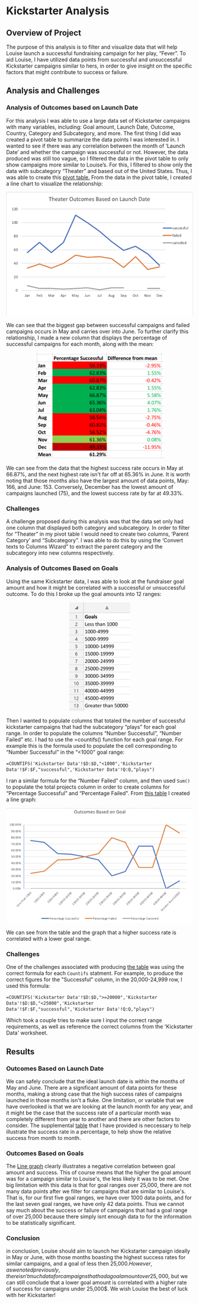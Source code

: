 # Kickstarter Analysis

## Overview of Project 
The purpose of this analysis is to filter and visualize data that will help Louise launch a successful fundraising campaign for her play, “Fever”. To aid Louise, I have utilized data points from successful and unsuccessful Kickstarter campaigns similar to hers, in order to give insight on the specific factors that might contribute to success or failure. 

## Analysis and Challenges

### Analysis of Outcomes based on Launch Date
For this analysis I was able to use a large data set of Kickstarter campaigns with many variables, including: Goal amount, Launch Date, Outcome, Country, Category and Subcategory, and more. The first thing I did was created a pivot table to summarize the data points I was interested in. I wanted to see if there was any correlation between the month of ‘Launch Date’ and whether the campaign was successful or not. However, the data produced was still too vague, so I filtered the data in the pivot table to only show campaigns more similar to Louise’s. For this, I filtered to show only the data with subcategory “Theater” and based out of the United States. Thus, I was able to create this [pivot table.](https://github.com/sd2wiebe/Kickstarter-Analysis-1/blob/main/Pivot%20Table.png)
From the data in the pivot table, I created a line chart to visualize the relationship: 

<p align="center"

![alttext](https://github.com/sd2wiebe/Kickstarter-Analysis-1/blob/main/Theater_Outcomes_vs_Launch.png)

</p>
We can see that the biggest gap between successful campaigns and failed campaigns occurs in May and carries over into June. To further clarify this relationship, I made a new column that displays the percentage of successful campaigns for each month, along with the mean:

<p align="center"

![alttext](https://github.com/sd2wiebe/Kickstarter-Analysis-1/blob/main/Launch%20Success%20percentages.png)

</p>
We can see from the data that the highest success rate occurs in May at 66.87%, and the next highest rate isn't far off at 65.36% in June. It is worth noting that those months also have the largest amount of data points, May: 166, and June: 153. Conversely, December has the lowest amount of campaigns launched (75), and the lowest success rate by far at 49.33%. 

### Challenges

A challenge proposed during this analysis was that the data set only had one column that displayed both category and subcategory. In order to filter for “Theater” in my pivot table I would need to create two columns, ‘Parent Category’ and “Subcategory”. I was able to do this by using the ‘Convert texts to Columns Wizard” to extract the parent category and the subcategory into new columns respectively. 

### Analysis of Outcomes Based on Goals

Using the same Kickstarter data, I was able to look at the fundraiser goal amount and how it might be correlated with a successful or unsuccessful outcome. To do this I broke up the goal amounts into 12 ranges:
<p align="center"

![alttext](https://github.com/sd2wiebe/Kickstarter-Analysis-1/blob/main/Goal%20Range.png)
</p>

Then I wanted to populate columns that totaled the number of successful kickstarter campaigns that had the subcategory “plays” for each goal range. In order to populate the columns “Number Successful”, “Number Failed” etc. I had to use the =countifs() function for each goal range. For example this is the formula used to populate the cell corresponding to “Number Successful” in the “<1000” goal range:
```
=COUNTIFS('Kickstarter Data'!$D:$D,"<1000",'Kickstarter Data'!$F:$F,"successful",'Kickstarter Data'!Q:Q,"plays")
```
I ran a similar formula for the “Number Failed” column, and then used ```Sum()``` to populate the total projects column in order to create columns for “Percentage Successful” and “Percentage Failed". From [this table](https://github.com/sd2wiebe/Kickstarter-Analysis-1/blob/74c29544121803e92397e11537b05c90b874be35/Goals%20Table.png) I created a line graph:
<p align="center"

![alttext](https://github.com/sd2wiebe/Kickstarter-Analysis-1/blob/main/Outcomes_vs_Goals.png)
</p>

We can see from the table and the graph that a higher success rate is correlated with a lower goal range.
### Challenges
One of the challenges associated with producing [the table](https://github.com/sd2wiebe/Kickstarter-Analysis-1/blob/74c29544121803e92397e11537b05c90b874be35/Goals%20Table.png) was using the correct formula for each ```Countifs``` statment.
For example, to produce the correct figures for the "Successful" column, in the 20,000-24,999 row, I used this formula:
```
=COUNTIFS('Kickstarter Data'!$D:$D,">=20000",'Kickstarter Data'!$D:$D,"<25000",'Kickstarter Data'!$F:$F,"successful",'Kickstarter Data'!Q:Q,"plays")
```
Which took a couple tries to make sure I input the correct range requirements, as well as reference the correct columns from the 'Kickstarter Data' worksheet.

## Results

### Outcomes Based on Launch Date

We can safely conclude that the ideal launch date is within the months of May and June. There are a significant amount of data points for these months, making a strong case that the high success rates of campaigns launched in those months isn't a fluke. One limitation, or variable that we have overlooked is that we are looking at the launch month for any year, and it might be the case that the success rate of a particular month was completely different from year to another and there are other factors to consider. The supplemental [table](https://github.com/sd2wiebe/Kickstarter-Analysis-1/blob/main/Launch%20Success%20percentages.png) that I have provided is neccessary to help illustrate the success rate in a percentage, to help show the relative success from month to month.

### Outcomes Based on Goals

The [Line graph](https://github.com/sd2wiebe/Kickstarter-Analysis-1/blob/main/Outcomes_vs_Goals.png) clearly illustrates a negative correlation between goal amount and success. This of course means that the higher the goal amount was for a campaign similar to Louise's, the less likely it was to be met. One big limitation with this data is that for goal ranges over 25,000, there are not many data points after we filter for campaigns that are similar to Louise's. That is, for our first five goal ranges, we have over 1000 data points, and for the last seven goal ranges, we have only 42 data points. Thus we cannot say much about the success or failure of campaigns that had a goal range of over 25,000 because there simply isnt enough data to for the information to be statistically significant.

### Conclusion

in conclusion, Louise should aim to launch her Kickstarter campaign ideally in May or June, with those months boasting the highest success rates for similar campaigns,  and a goal of less then 25,000$. However, as we noted previously, there isn't much data for campaigns that had a goal amount over 25,000$, but we can still conclude that a lower goal amount is correlated with a higher rate of success for campaigns under 25,000$. We wish Louise the best of luck with her Kickstarter!








